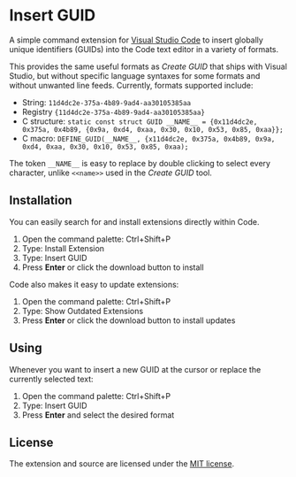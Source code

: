 # Insert GUID

A simple command extension for [Visual Studio Code](https://code.visualstudio.com) to insert globally unique identifiers (GUIDs) into the Code text editor in a variety of formats.

This provides the same useful formats as _Create GUID_ that ships with Visual Studio, but without specific language syntaxes for some formats and without unwanted line feeds. Currently, formats supported include:

* String: `11d4dc2e-375a-4b89-9ad4-aa30105385aa`
* Registry `{11d4dc2e-375a-4b89-9ad4-aa30105385aa}`
* C structure: `static const struct GUID __NAME__ = {0x11d4dc2e, 0x375a, 0x4b89, {0x9a, 0xd4, 0xaa, 0x30, 0x10, 0x53, 0x85, 0xaa}};`
* C macro: `DEFINE_GUID(__NAME__, {x11d4dc2e, 0x375a, 0x4b89, 0x9a, 0xd4, 0xaa, 0x30, 0x10, 0x53, 0x85, 0xaa);`

The token `__NAME__` is easy to replace by double clicking to select every character, unlike `<<name>>` used in the _Create GUID_ tool.

## Installation

You can easily search for and install extensions directly within Code.

1. Open the command palette: Ctrl+Shift+P
2. Type: Install Extension
3. Type: Insert GUID
4. Press __Enter__ or click the download button to install

Code also makes it easy to update extensions:

1. Open the command palette: Ctrl+Shift+P
2. Type: Show Outdated Extensions
3. Press __Enter__ or click the download button to install updates

## Using

Whenever you want to insert a new GUID at the cursor or replace the currently selected text:

1. Open the command palette: Ctrl+Shift+P
2. Type: Insert GUID
3. Press __Enter__ and select the desired format

## License

The extension and source are licensed under the [MIT license](LICENSE.txt).